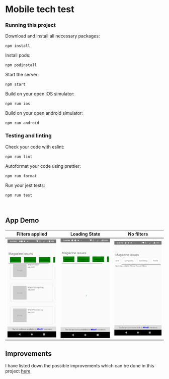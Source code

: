 # Mobile tech test

### Running this project

Download and install all necessary packages:

    npm install

Install pods:

    npm podinstall

Start the server:

    npm start

Build on your open iOS simulator:

    npm run ios

Build on your open android simulator:

    npm run android

### Testing and linting

Check your code with eslint:

    npm run lint

Autoformat your code using prettier:

    npm run format

Run your jest tests:

    npm run test

&nbsp;

## App Demo

| Filters applied                                    | Loading State                                      | No filters                                         |
| -------------------------------------------------- | -------------------------------------------------- | -------------------------------------------------- |
| <img src="screenshots/1.png?raw=true" width="270"> | <img src="screenshots/2.png?raw=true" width="270"> | <img src="screenshots/3.png?raw=true" width="270"> |

## Improvements

I have listed down the possible improvements which can be done in this project [here](https://github.com/vinitraj10/mobile-techtest/wiki/Improvements)
